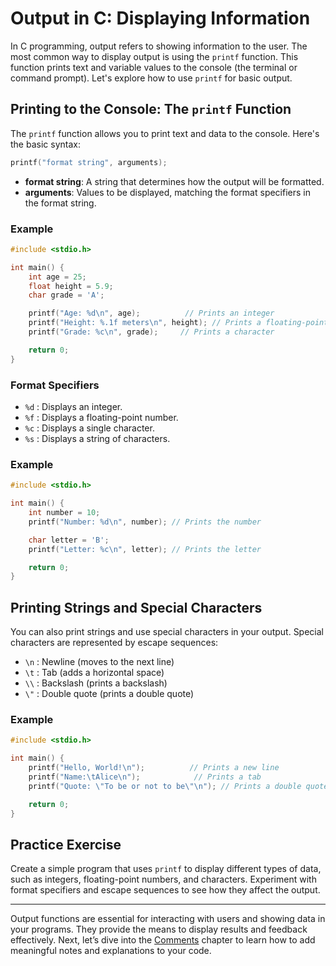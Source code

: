 # Output in C: Displaying Information

In C programming, output refers to showing information to the user. The most common way to display output is using the `printf` function. This function prints text and variable values to the console (the terminal or command prompt). Let's explore how to use `printf` for basic output.

## Printing to the Console: The `printf` Function

The `printf` function allows you to print text and data to the console. Here's the basic syntax:

```c
printf("format string", arguments);
```

- **format string**: A string that determines how the output will be formatted.
- **arguments**: Values to be displayed, matching the format specifiers in the format string.

### Example

```c
#include <stdio.h>

int main() {
    int age = 25;
    float height = 5.9;
    char grade = 'A';

    printf("Age: %d\n", age);          // Prints an integer
    printf("Height: %.1f meters\n", height); // Prints a floating-point number
    printf("Grade: %c\n", grade);     // Prints a character

    return 0;
}
```

### Format Specifiers

- `%d` : Displays an integer.
- `%f` : Displays a floating-point number.
- `%c` : Displays a single character.
- `%s` : Displays a string of characters.

### Example

```c
#include <stdio.h>

int main() {
    int number = 10;
    printf("Number: %d\n", number); // Prints the number

    char letter = 'B';
    printf("Letter: %c\n", letter); // Prints the letter

    return 0;
}
```

## Printing Strings and Special Characters

You can also print strings and use special characters in your output. Special characters are represented by escape sequences:

- `\n` : Newline (moves to the next line)
- `\t` : Tab (adds a horizontal space)
- `\\` : Backslash (prints a backslash)
- `\"` : Double quote (prints a double quote)

### Example

```c
#include <stdio.h>

int main() {
    printf("Hello, World!\n");          // Prints a new line
    printf("Name:\tAlice\n");            // Prints a tab
    printf("Quote: \"To be or not to be\"\n"); // Prints a double quote

    return 0;
}
```

## Practice Exercise

Create a simple program that uses `printf` to display different types of data, such as integers, floating-point numbers, and characters. Experiment with format specifiers and escape sequences to see how they affect the output.

---

Output functions are essential for interacting with users and showing data in your programs. They provide the means to display results and feedback effectively. Next, let’s dive into the [Comments](./comments.md) chapter to learn how to add meaningful notes and explanations to your code.